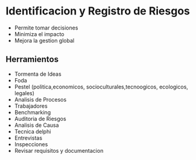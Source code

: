 # Identificacion y Registro de Riesgos

- Permite tomar decisiones
- Minimiza el impacto
- Mejora la gestion global

## Herramientos

- Tormenta de Ideas
- Foda
- Pestel (politica,economicos, socioculturales,tecnoogicos, ecologicos, legales)
- Analisis de Procesos
- Trabajadores
- Benchmarking
- Auditoria de Riesgos
- Analisis de Causa
- Tecnica delphi
- Entrevistas
- Inspecciones
- Revisar requisitos y documentacion
